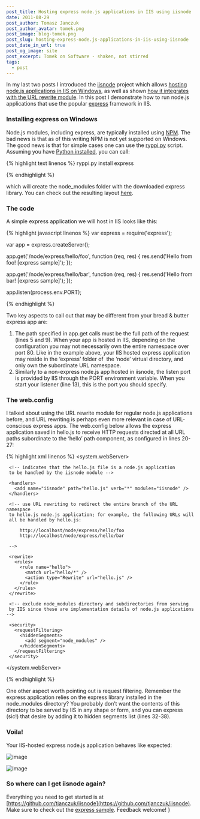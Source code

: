 ```yaml
---
post_title: Hosting express node.js applications in IIS using iisnode
date: 2011-08-29
post_author: Tomasz Janczuk
post_author_avatar: tomek.png
post_image: blog-tomek.png
post_slug: hosting-express-node.js-applications-in-iis-using-iisnode
post_date_in_url: true
post_og_image: site
post_excerpt: Tomek on Software - shaken, not stirred
tags:
  - post
---
```





In my last two posts I introduced the [iisnode](https://github.com/tjanczuk/iisnode) project which allows [hosting node.js applications in IIS on Windows](http://tomasz.janczuk.org/2011/08/hosting-nodejs-applications-in-iis-on.html), as well as shown [how it integrates with the URL rewrite module](http://tomasz.janczuk.org/2011/08/using-url-rewriting-with-nodejs.html). In this post I demonstrate how to run node.js applications that use the popular [express](http://expressjs.com/) framework in IIS.   

### Installing express on Windows  

Node.js modules, including express, are typically installed using [NPM](http://npmjs.org/). The bad news is that as of this writing NPM is not yet supported on Windows. The good news is that for simple cases one can use the [ryppi.py](https://github.com/japj/ryppi) script. Assuming you have [Python installed](http://www.activestate.com/activepython/downloads), you can call:  

{% highlight text linenos %}
   ryppi.py install express

{% endhighlight %}



which will create the node_modules folder with the downloaded express library. You can check out the resulting layout [here](https://github.com/tjanczuk/iisnode/tree/master/src/samples/express). 

### The code

A simple express application we will host in IIS looks like this:

{% highlight javascript linenos %}
 var express = require('express');

 var app = express.createServer();

 app.get('/node/express/hello/foo', function (req, res) {
     res.send('Hello from foo! [express sample]');
 });

 app.get('/node/express/hello/bar', function (req, res) {
     res.send('Hello from bar! [express sample]');
 });

 app.listen(process.env.PORT);

{% endhighlight %}



Two key aspects to call out that may be different from your bread & butter express app are:

1. The path specified in app.get calls must be the full path of the request (lines 5 and 9). When your app is hosted in IIS, depending on the configuration you may not necessarily own the entire namespace over port 80. Like in the example above, your IIS hosted express application may reside in the ‘express’ folder of  the ‘node’ virtual directory, and only own the subordinate URL namespace.  
2. Similarly to a non-express node.js app hosted in iisnode, the listen port is provided by IIS through the PORT environment variable. When you start your listener (line 13), this is the port you should specify.  


### The web.config

I talked about using the URL rewrite module for regular node.js applications before, and URL rewriting is perhaps even more relevant in case of URL-conscious express apps. The web.config below allows the express application saved in hello.js to receive HTTP requests directed at all URL paths subordinate to the ‘hello’ path component, as configured in lines 20-27:

{% highlight xml linenos %}
 <configuration>
   <system.webServer>

     <!-- indicates that the hello.js file is a node.js application 
     to be handled by the iisnode module -->

     <handlers>
       <add name="iisnode" path="hello.js" verb="*" modules="iisnode" />
     </handlers>

     <!-- use URL rewriting to redirect the entire branch of the URL namespace
     to hello.js node.js application; for example, the following URLs will 
     all be handled by hello.js:
     
         http://localhost/node/express/hello/foo
         http://localhost/node/express/hello/bar
         
     -->

     <rewrite>
       <rules>
         <rule name="hello">
           <match url="hello/*" />
           <action type="Rewrite" url="hello.js" />
         </rule>
       </rules>
     </rewrite>

     <!-- exclude node_modules directory and subdirectories from serving
     by IIS since these are implementation details of node.js applications -->
     
     <security>
       <requestFiltering>
         <hiddenSegments>
           <add segment="node_modules" />
         </hiddenSegments>
       </requestFiltering>
     </security>    
     
   </system.webServer>
 </configuration>

{% endhighlight %}



One other aspect worth pointing out is request filtering. Remember the express application relies on the express library installed in the node_modules directory? You probably don’t want the contents of this directory to be served by IIS in any shape or form, and you can express (sic!) that desire by adding it to hidden segments list (lines 32-38). 

### Voila!

Your IIS-hosted express node.js application behaves like expected:

 ![image](http://lh3.ggpht.com/-jzVceDfgFjs/TlxGqI8qGoI/AAAAAAAAB0M/EsbluCYy1sA/image_thumb%25255B2%25255D.png?imgmax=800)

 ![image](http://lh4.ggpht.com/-ou6wfv14eE0/TlxGq22AztI/AAAAAAAAB0U/zOM5nRo81ro/image_thumb%25255B3%25255D.png?imgmax=800)

### So where can I get iisnode again?

Everything you need to get started is at [https://github.com/tjanczuk/iisnode](https://github.com/tjanczuk/iisnode). Make sure to check out the [express sample](https://github.com/tjanczuk/iisnode/tree/master/src/samples/express). Feedback welcome!  }